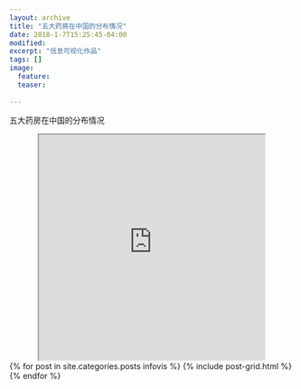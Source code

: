 ```yaml
---
layout: archive
title: "五大药房在中国的分布情况"
date: 2018-1-7T15:25:45-04:00
modified:
excerpt: "信息可视化作品"
tags: []
image: 
  feature:
  teaser:
  
---
```

五大药房在中国的分布情况

<div align="center">
        <iframe src="https://public.tableau.com/profile/.1847#!/vizhome/_18112/1?publish=yes&publish=yes/Dashboard1?:showVizHome=no&:embed=true"
         width="400px" height="400px"> </iframe>
        </div>
		
<div class="tiles">
{% for post in site.categories.posts infovis %}
  {% include post-grid.html %}
{% endfor %}
</div>